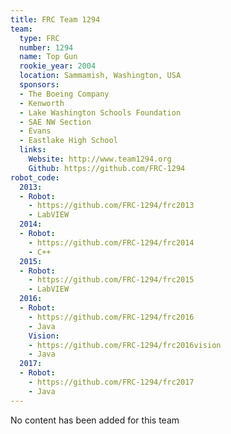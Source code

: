 ```yaml
---
title: FRC Team 1294
team:
  type: FRC
  number: 1294
  name: Top Gun
  rookie_year: 2004
  location: Sammamish, Washington, USA
  sponsors:
  - The Boeing Company
  - Kenworth
  - Lake Washington Schools Foundation
  - SAE NW Section
  - Evans
  - Eastlake High School
  links:
    Website: http://www.team1294.org
    Github: https://github.com/FRC-1294
robot_code:
  2013:
  - Robot:
    - https://github.com/FRC-1294/frc2013
    - LabVIEW
  2014:
  - Robot:
    - https://github.com/FRC-1294/frc2014
    - C++
  2015:
  - Robot:
    - https://github.com/FRC-1294/frc2015
    - LabVIEW
  2016:
  - Robot:
    - https://github.com/FRC-1294/frc2016
    - Java
    Vision:
    - https://github.com/FRC-1294/frc2016vision
    - Java
  2017:
  - Robot:
    - https://github.com/FRC-1294/frc2017
    - Java
---
```


No content has been added for this team

